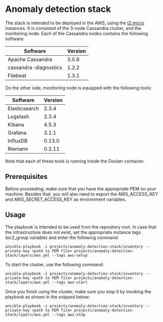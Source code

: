 # Anomaly detection stack

The stack is intended to be deployed in the AWS, using the [t2.micro][1] instances. It is consisted
of the 3-node Cassandra cluster, and the monitoring node. Each of the Cassandra nodes contains the
following software:

| Software              | Version |
|-----------------------|---------|
| Apache Cassandra      | 3.0.8   |
| cassandra-diagnostics | 1.2.2   |
| Filebeat              | 1.3.1   |

On the other side, monitoring node is equipped with the following tools:

| Software      | Version |
|---------------|---------|
| Elasticsearch | 2.3.4   |
| Logstash      | 2.3.4   |
| Kibana        | 4.5.3   |
| Grafana       | 3.1.1   |
| InfluxDB      | 0.13.0  |
| Riemann       | 0.2.11  |

Note that each of these tools is running inside the Docker container.

## Prerequisites

Before proceeding, make sure that you have the appropriate PEM on your machine. Besides that, you
will also need to export the AWS_ACCESS_KEY and AWS_SECRET_ACCESS_KEY as environment variables.

## Usage

The playbook is intended to be used from the repository root. In case that the infrastructure does
not exist, set the appropriate instance tags (ec2_group variable) and enter the following command:

```
ansible-playbook -i projects/anomaly-detection-stack/inventory --private-key <path to PEM file> projects/anomaly-detection-stack/layers/aws.yml --tags aws-setup
```

To start the cluster, use the following command:

```
ansible-playbook -i projects/anomaly-detection-stack/inventory --private-key <path to PEM file> projects/anomaly-detection-stack/layers/aws.yml --tags aws-start
```

Once you finish using the cluster, make sure you stop it by invoking the playbook as shown in the
snipped below:

```
ansible-playbook -i projects/anomaly-detection-stack/inventory --private-key <path to PEM file> projects/anomaly-detection-stack/layers/aws.yml --tags aws-stop
```

[1]: https://aws.amazon.com/ec2/instance-types/

